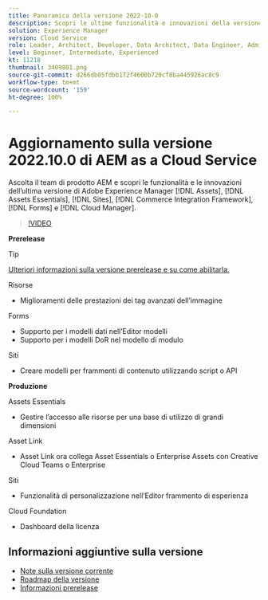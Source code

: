 ```yaml
---
title: Panoramica della versione 2022-10-0
description: Scopri le ultime funzionalità e innovazioni della versione 2022-10-0 di Adobe Experience Manager [!DNL Assets Essentials], [!DNL Sites], [!DNL Screens], [!DNL Forms] e [!DNL Cloud Foundation].
solution: Experience Manager
version: Cloud Service
role: Leader, Architect, Developer, Data Architect, Data Engineer, Admin, User
level: Beginner, Intermediate, Experienced
kt: 11218
thumbnail: 3409801.png
source-git-commit: d266db05fdbb172f4600b720cf8ba445926ac8c9
workflow-type: tm+mt
source-wordcount: '159'
ht-degree: 100%

---
```


# Aggiornamento sulla versione 2022.10.0 di AEM as a Cloud Service

Ascolta il team di prodotto AEM e scopri le funzionalità e le innovazioni dell’ultima versione di Adobe Experience Manager [!DNL Assets], [!DNL Assets Essentials], [!DNL Sites], [!DNL Commerce Integration Framework], [!DNL Forms] e [!DNL Cloud Manager].

>[!VIDEO](https://video.tv.adobe.com/v/3409801/?quality=12&learn=on)

**Prerelease**

>[!TIP]
>
>[Ulteriori informazioni sulla versione prerelease e su come abilitarla.](https://experienceleague.adobe.com/docs/experience-manager-cloud-service/content/release-notes/prerelease.html?lang=it)

Risorse

* Miglioramenti delle prestazioni dei tag avanzati dell’immagine

Forms

* Supporto per i modelli dati nell’Editor modelli
* Supporto per i modelli DoR nel modello di modulo

Siti

* Creare modelli per frammenti di contenuto utilizzando script o API

**Produzione**

Assets Essentials

* Gestire l’accesso alle risorse per una base di utilizzo di grandi dimensioni

Asset Link

* Asset Link ora collega Asset Essentials o Enterprise Assets con Creative Cloud Teams o Enterprise

Siti

* Funzionalità di personalizzazione nell’Editor frammento di esperienza

Cloud Foundation

* Dashboard della licenza

<!-- Have questions about the release?  Discuss the release in [Experience League Communities](https://adobe.ly/3paYDAo) -->

## Informazioni aggiuntive sulla versione

* [Note sulla versione corrente](https://experienceleague.adobe.com/docs/experience-manager-cloud-service/content/release-notes/home.html?lang=it)
* [Roadmap della versione](https://experienceleague.adobe.com/docs/experience-manager-release-information/aem-release-updates/update-releases-roadmap.html?lang=it)
* [Informazioni prerelease](https://experienceleague.adobe.com/docs/experience-manager-cloud-service/content/release-notes/prerelease.html?lang=it)
